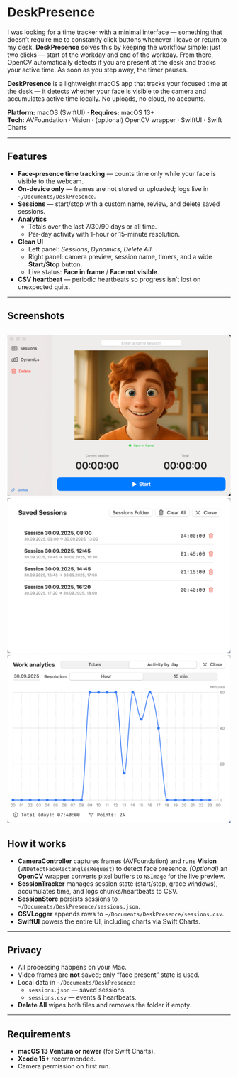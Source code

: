 # DeskPresence

I was looking for a time tracker with a minimal interface — something that doesn’t require me to constantly click buttons whenever I leave or return to my desk. **DeskPresence** solves this by keeping the workflow simple: just two clicks — start of the workday and end of the workday. From there, OpenCV automatically detects if you are present at the desk and tracks your active time. As soon as you step away, the timer pauses.

**DeskPresence** is a lightweight macOS app that tracks your focused time at the desk — it detects whether your face is visible to the camera and accumulates active time locally. No uploads, no cloud, no accounts.

**Platform:** macOS (SwiftUI) · **Requires:** macOS 13+  
**Tech:** AVFoundation · Vision · (optional) OpenCV wrapper · SwiftUI · Swift Charts

---

## Features

- **Face-presence time tracking** — counts time only while your face is visible to the webcam.
- **On-device only** — frames are not stored or uploaded; logs live in `~/Documents/DeskPresence`.
- **Sessions** — start/stop with a custom name, review, and delete saved sessions.
- **Analytics**
  - Totals over the last 7/30/90 days or all time.
  - Per-day activity with 1-hour or 15-minute resolution.
- **Clean UI**
  - Left panel: *Sessions*, *Dynamics*, *Delete All*.
  - Right panel: camera preview, session name, timers, and a wide **Start/Stop** button.
  - Live status: **Face in frame** / **Face not visible**.
- **CSV heartbeat** — periodic heartbeats so progress isn’t lost on unexpected quits.

---

## Screenshots
![Main window](docs/screenshot-main.png)
![Sessions list](docs/screenshot-sessions.png)
![Dynamics window](docs/screenshot-dynamics.png)
---

## How it works

- **CameraController** captures frames (AVFoundation) and runs **Vision** (`VNDetectFaceRectanglesRequest`) to detect face presence.
  *(Optional)* an **OpenCV** wrapper converts pixel buffers to `NSImage` for the live preview.
- **SessionTracker** manages session state (start/stop, grace windows), accumulates time, and logs chunks/heartbeats to CSV.
- **SessionStore** persists sessions to `~/Documents/DeskPresence/sessions.json`.
- **CSVLogger** appends rows to `~/Documents/DeskPresence/sessions.csv`.
- **SwiftUI** powers the entire UI, including charts via Swift Charts.

---

## Privacy

- All processing happens on your Mac.
- Video frames are **not** saved; only “face present” state is used.
- Local data in `~/Documents/DeskPresence`:
  - `sessions.json` — saved sessions.
  - `sessions.csv` — events & heartbeats.
- **Delete All** wipes both files and removes the folder if empty.

---

## Requirements

- **macOS 13 Ventura or newer** (for Swift Charts).
- **Xcode 15+** recommended.
- Camera permission on first run.

